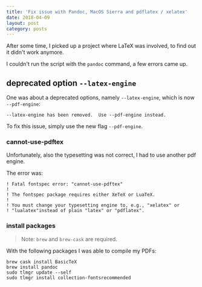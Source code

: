 ```yaml
---
title: 'Fix issue with Pandoc, MacOS Sierra and pdflatex / xelatex'
date: 2018-04-09
layout: post
category: posts
---
```


After some time, I picked up a project where LaTeX was involved, to find out it didn't work anymore.

I couldn't run the script with the `pandoc` command, a few errors came up.

## deprecated option `--latex-engine`

One was about a deprecated options, namely `--latex-engine`, which is now `--pdf-engine`:

```
--latex-engine has been removed.  Use --pdf-engine instead.
```

To fix this issue, simply use the new flag `--pdf-engine`.

### cannot-use-pdftex

Unfortunately, also the typesetting was not correct, I had to use another pdf engine.

The error was:

```
! Fatal fontspec error: "cannot-use-pdftex"
!
! The fontspec package requires either XeTeX or LuaTeX.
!
! You must change your typesetting engine to, e.g., "xelatex" or
! "lualatex"instead of plain "latex" or "pdflatex".
```

### install packages

> Note: `brew` and `brew-cask` are required.

With the following packages I was able to compile my PDFs:

```
brew cask install BasicTeX
brew install pandoc
sudo tlmgr update --self
sudo tlmgr install collection-fontsrecommended
```

